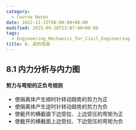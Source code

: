 ```yaml
---
category:
  - Course Notes
date: 2022-11-15T08:00:00+08:00
modified: 2025-09-20T23:07:40+08:00
tags:
  - Engineering_Mechanics_for_Civil_Engineering
title: 8. 梁的弯曲
---
```


## 8.1 内力分析与内力图

#### 剪力与弯矩的正负号规则

- 使隔离体产生顺时针转动趋势的剪力为正
- 使隔离体产生逆时针转动趋势的剪力为负
- 使截开的横截面下边受拉、上边受压的弯矩为正
- 使截开的横截面上边受拉、下边受压的弯矩为负
